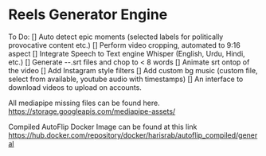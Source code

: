 # Reels Generator Engine

To Do:
[] Auto detect epic moments (selected labels for politically provocative content etc.)
[] Perform video cropping, automated to 9:16 aspect
[] Integrate Speech to Text engine Whisper (English, Urdu, Hindi, etc.)
[] Generate --.srt files and chop to < 8 words
[] Animate srt ontop of the video
[] Add Instagram style filters
[] Add custom bg music (custom file, select from available, youtube audio with timestamps)
[] An interface to download videos to upload on accounts.



All mediapipe missing files can be found here.
https://storage.googleapis.com/mediapipe-assets/

Compiled AutoFlip Docker Image can be found at this link
https://hub.docker.com/repository/docker/harisrab/autoflip_compiled/general
